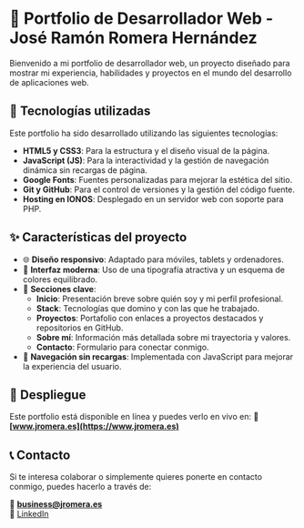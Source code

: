 
# 📌 Portfolio de Desarrollador Web - José Ramón Romera Hernández

Bienvenido a mi portfolio de desarrollador web, un proyecto diseñado para mostrar mi experiencia, habilidades y proyectos en el mundo del desarrollo de aplicaciones web. 

## 🚀 Tecnologías utilizadas

Este portfolio ha sido desarrollado utilizando las siguientes tecnologías:

- **HTML5 y CSS3**: Para la estructura y el diseño visual de la página.
- **JavaScript (JS)**: Para la interactividad y la gestión de navegación dinámica sin recargas de página.
- **Google Fonts**: Fuentes personalizadas para mejorar la estética del sitio.
- **Git y GitHub**: Para el control de versiones y la gestión del código fuente.
- **Hosting en IONOS**: Desplegado en un servidor web con soporte para PHP.

## ✨ Características del proyecto

- 🌐 **Diseño responsivo**: Adaptado para móviles, tablets y ordenadores.
- 🎨 **Interfaz moderna**: Uso de una tipografía atractiva y un esquema de colores equilibrado.
- 📂 **Secciones clave**:
  - **Inicio**: Presentación breve sobre quién soy y mi perfil profesional.
  - **Stack**: Tecnologías que domino y con las que he trabajado.
  - **Proyectos**: Portafolio con enlaces a proyectos destacados y repositorios en GitHub.
  - **Sobre mí**: Información más detallada sobre mi trayectoria y valores.
  - **Contacto**: Formulario para conectar conmigo.
- 📌 **Navegación sin recargas**: Implementada con JavaScript para mejorar la experiencia del usuario.


## 🚀 Despliegue

Este portfolio está disponible en línea y puedes verlo en vivo en:
🔗 **[www.jromera.es](https://www.jromera.es)**


## 📞 Contacto
Si te interesa colaborar o simplemente quieres ponerte en contacto conmigo, puedes hacerlo a través de:

📧 **business@jromera.es**  
💼 [LinkedIn](https://www.linkedin.com/in/joseramonromera)


